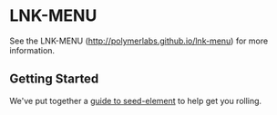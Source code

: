 LNK-MENU
================

See the LNK-MENU (http://polymerlabs.github.io/lnk-menu) for more information.

## Getting Started

We've put together a [guide to seed-element](http://www.polymer-project.org/docs/start/reusableelements.html) to help get you rolling.
